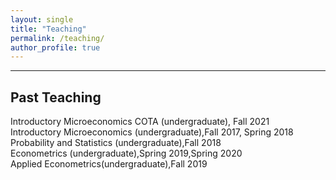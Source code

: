 ```yaml
---
layout: single
title: "Teaching"
permalink: /teaching/
author_profile: true
---
```

---


## Past Teaching
Introductory Microeconomics COTA (undergraduate), Fall 2021          
Introductory Microeconomics (undergraduate),Fall 2017, Spring 2018    
Probability and Statistics (undergraduate),Fall 2018     
Econometrics (undergraduate),Spring 2019,Spring 2020    
Applied Econometrics(undergraduate),Fall 2019    
